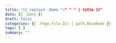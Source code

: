 ```yaml
---
title: "{{ replace .Name "-" " " | title }}"
date: {{ .Date }}
draft: false
categories: {{ .Page.File.Dir | path.BaseName }}
tags: [ ]
summary: ""
---
```


